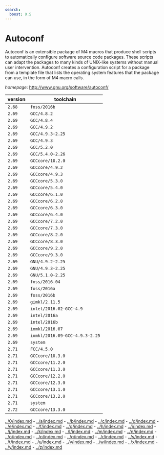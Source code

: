 ```yaml
---
search:
  boost: 0.5
---
```

# Autoconf

Autoconf is an extensible package of M4 macros that produce shell scripts  to automatically configure software source code packages. These scripts can adapt the  packages to many kinds of UNIX-like systems without manual user intervention. Autoconf  creates a configuration script for a package from a template file that lists the  operating system features that the package can use, in the form of M4 macro calls.

*homepage*: <http://www.gnu.org/software/autoconf/>

version | toolchain
--------|----------
``2.68`` | ``foss/2016b``
``2.69`` | ``GCC/4.8.2``
``2.69`` | ``GCC/4.8.4``
``2.69`` | ``GCC/4.9.2``
``2.69`` | ``GCC/4.9.3-2.25``
``2.69`` | ``GCC/4.9.3``
``2.69`` | ``GCC/5.2.0``
``2.69`` | ``GCC/5.4.0-2.26``
``2.69`` | ``GCCcore/10.2.0``
``2.69`` | ``GCCcore/4.9.2``
``2.69`` | ``GCCcore/4.9.3``
``2.69`` | ``GCCcore/5.3.0``
``2.69`` | ``GCCcore/5.4.0``
``2.69`` | ``GCCcore/6.1.0``
``2.69`` | ``GCCcore/6.2.0``
``2.69`` | ``GCCcore/6.3.0``
``2.69`` | ``GCCcore/6.4.0``
``2.69`` | ``GCCcore/7.2.0``
``2.69`` | ``GCCcore/7.3.0``
``2.69`` | ``GCCcore/8.2.0``
``2.69`` | ``GCCcore/8.3.0``
``2.69`` | ``GCCcore/9.2.0``
``2.69`` | ``GCCcore/9.3.0``
``2.69`` | ``GNU/4.9.2-2.25``
``2.69`` | ``GNU/4.9.3-2.25``
``2.69`` | ``GNU/5.1.0-2.25``
``2.69`` | ``foss/2016.04``
``2.69`` | ``foss/2016a``
``2.69`` | ``foss/2016b``
``2.69`` | ``gimkl/2.11.5``
``2.69`` | ``intel/2016.02-GCC-4.9``
``2.69`` | ``intel/2016a``
``2.69`` | ``intel/2016b``
``2.69`` | ``iomkl/2016.07``
``2.69`` | ``iomkl/2016.09-GCC-4.9.3-2.25``
``2.69`` | ``system``
``2.71`` | ``FCC/4.5.0``
``2.71`` | ``GCCcore/10.3.0``
``2.71`` | ``GCCcore/11.2.0``
``2.71`` | ``GCCcore/11.3.0``
``2.71`` | ``GCCcore/12.2.0``
``2.71`` | ``GCCcore/12.3.0``
``2.71`` | ``GCCcore/13.1.0``
``2.71`` | ``GCCcore/13.2.0``
``2.71`` | ``system``
``2.72`` | ``GCCcore/13.3.0``

[../0/index.md](0) - [../a/index.md](a) - [../b/index.md](b) - [../c/index.md](c) - [../d/index.md](d) - [../e/index.md](e) - [../f/index.md](f) - [../g/index.md](g) - [../h/index.md](h) - [../i/index.md](i) - [../j/index.md](j) - [../k/index.md](k) - [../l/index.md](l) - [../m/index.md](m) - [../n/index.md](n) - [../o/index.md](o) - [../p/index.md](p) - [../q/index.md](q) - [../r/index.md](r) - [../s/index.md](s) - [../t/index.md](t) - [../u/index.md](u) - [../v/index.md](v) - [../w/index.md](w) - [../x/index.md](x) - [../y/index.md](y) - [../z/index.md](z)

